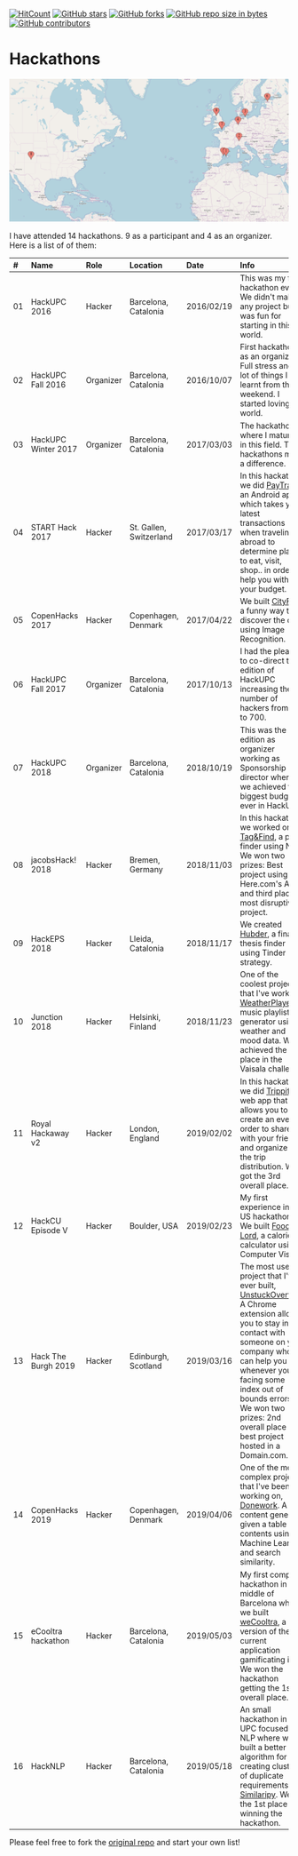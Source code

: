 [![HitCount](http://hits.dwyl.io/AlbertSuarez/hackathons.svg)](http://hits.dwyl.io/AlbertSuarez/hackathons)
[![GitHub stars](https://img.shields.io/github/stars/AlbertSuarez/hackathons.svg)](https://GitHub.com/AlbertSuarez/hackathons/stargazers/)
[![GitHub forks](https://img.shields.io/github/forks/AlbertSuarez/hackathons.svg)](https://GitHub.com/AlbertSuarez/hackathons/network/)
[![GitHub repo size in bytes](https://img.shields.io/github/repo-size/AlbertSuarez/hackathons.svg)](https://github.com/AlbertSuarez/hackathons)
[![GitHub contributors](https://img.shields.io/github/contributors/AlbertSuarez/hackathons.svg)](https://GitHub.com/AlbertSuarez/hackathons/graphs/contributors/)

# Hackathons

![Hackathons map](img/hackathons.png)

I have attended 14 hackathons. 9 as a participant and 4 as an organizer. Here is a list of of them:

| #    | Name                | Role      | Location                | Date       | Info                                                         |
| :--- | :------------------ | :-------- | :---------------------- | :--------- | :----------------------------------------------------------- |
| 01   | HackUPC 2016        | Hacker    | Barcelona, Catalonia    | 2016/02/19 | This was my first hackathon ever. We didn't make any project but it was fun for starting in this world. |
| 02   | HackUPC Fall 2016   | Organizer | Barcelona, Catalonia    | 2016/10/07 | First hackathon as an organizer. Full stress and a lot of things I learnt from that weekend. I started loving this world. |
| 03   | HackUPC Winter 2017 | Organizer | Barcelona, Catalonia    | 2017/03/03 | The hackathon where I matured in this field. This hackathons made a difference. |
| 04   | START Hack 2017     | Hacker    | St. Gallen, Switzerland | 2017/03/17 | In this hackathon we did [PayTrack](https://devpost.com/software/paytrack), an Android app which takes your latest transactions when traveling abroad to determine places to eat, visit, shop.. in order to help you with your budget. |
| 05   | CopenHacks 2017     | Hacker    | Copenhagen, Denmark     | 2017/04/22 | We built [CityFind](https://devpost.com/software/cityfind), a funny way to discover the city using Image Recognition. |
| 06   | HackUPC Fall 2017   | Organizer | Barcelona, Catalonia    | 2017/10/13 | I had the pleasure to co-direct this edition of HackUPC increasing the number of hackers from 500 to 700. |
| 07   | HackUPC 2018        | Organizer | Barcelona, Catalonia    | 2018/10/19 | This was the last edition as organizer working as Sponsorship director where we achieved the biggest budget ever in HackUPC. |
| 08   | jacobsHack! 2018    | Hacker    | Bremen, Germany         | 2018/11/03 | In this hackathon we worked on [Tag&Find](https://devpost.com/software/tag-find), a place finder using NLP. We won two prizes: Best project using Here.com's API and third place in most disruptive project. |
| 09   | HackEPS 2018        | Hacker    | Lleida, Catalonia       | 2018/11/17 | We created [Hubder](https://devpost.com/software/hubder), a final thesis finder using Tinder strategy. |
| 10   | Junction 2018       | Hacker    | Helsinki, Finland       | 2018/11/23 | One of the coolest projects that I've worked, [WeatherPlayer](https://github.com/AlbertSuarez/weather-player). A music playlist generator using weather and mood data. We achieved the 2nd place in the Vaisala challenge. |
| 11   | Royal Hackaway v2   | Hacker    | London, England         | 2019/02/02 | In this hackathon we did [Trippify](https://devpost.com/software/trippify), a web app that allows you to create an event in order to share it with your friends and organize all the trip distribution. We got the 3rd overall place. |
| 12   | HackCU Episode V    | Hacker    | Boulder, USA            | 2019/02/23 | My first experience in a US hackathon. We built [Food Lord](https://devpost.com/software/food-lord), a calories calculator using Computer Vision. |
| 13   | Hack The Burgh 2019 | Hacker    | Edinburgh, Scotland     | 2019/03/16 | The most useful project that I've ever built, [UnstuckOverflow](https://devpost.com/software/un-stuckoverflow). A Chrome extension allows you to stay in contact with someone on your company who can help you whenever you are facing some index out of bounds errors. We won two prizes: 2nd overall place and best project hosted in a Domain.com. |
| 14   | CopenHacks 2019     | Hacker    | Copenhagen, Denmark     | 2019/04/06 | One of the most complex project that I've been working on, [Donework](https://github.com/AlbertSuarez/donework). A content generator given a table of contents using Machine Learning and search similarity. |
| 15   | eCooltra hackathon  | Hacker    | Barcelona, Catalonia    | 2019/05/03 | My first company hackathon in the middle of Barcelona where we built [weCooltra](https://github.com/AlbertSuarez/weCooltra), a new version of the current application gamificating it. We won the hackathon getting the 1st overall place. |
| 16   | HackNLP             | Hacker    | Barcelona, Catalonia    | 2019/05/18 | An small hackathon in the UPC focused in NLP where we built a better algorithm for creating clusters of duplicate requirements, [Similaripy](https://github.com/adriacabeza/similaripy). We got the 1st place winning the hackathon. |

Please feel free to fork the [original repo](https://github.com/abdulajet/hackathons) and start your own list!
